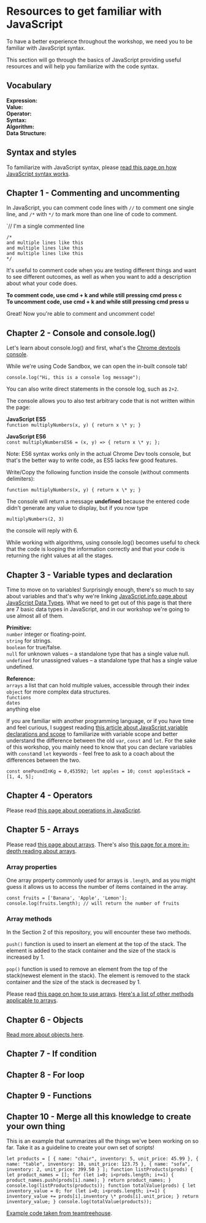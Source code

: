 # Resources to get familiar with JavaScript

To have a better experience throughout the workshop, we need you to be familiar with JavaScript syntax.

This section will go through the basics of JavaScript providing useful resources and will help you familiarize with the code syntax.

## Vocabulary

**Expression:**  
**Value:**  
**Operator:**  
**Syntax:**  
**Algorithm:**  
**Data Structure:**

## Syntax and styles

To familiarize with JavaScript syntax, please [read this page on how JavaScript syntax works](https://www.w3schools.com/js/js_syntax.asp).

## Chapter 1 - Commenting and uncommenting

In JavaScript, you can comment code lines with `//` to comment one single line, and `/*` with `*/` to mark more than one line of code to comment.

`// I'm a single commented line

```
/*
and multiple lines like this
and multiple lines like this
and multiple lines like this
*/
```

It's useful to comment code when you are testing different things and want to see different outcomes, as well as when you want to add a description about what your code does.

**To comment code, use cmd + k and while still pressing cmd press c**  
**To uncomment code, use cmd + k and while still pressing cmd press u**

Great! Now you're able to comment and uncomment code!

## Chapter 2 - Console and console.log()

Let's learn about console.log() and first, what's the [Chrome devtools console](https://developers.google.com/web/tools/chrome-devtools/console/javascript).

While we're using Code Sandbox, we can open the in-built console tab!

`console.log("Hi, this is a console log message");`

You can also write direct statements in the console log, such as `2+2`.

The console allows you to also test arbitrary code that is not written within the page:

**JavaScript ES5**  
`function multiplyNumbers(x, y) { return x \* y; }`

**JavaScript ES6**  
`const multiplyNumbersES6 = (x, y) => { return x \* y; };`

Note: ES6 syntax works only in the actual Chrome Dev tools console, but that's the better way to write code, as ES5 lacks few good features.

Write/Copy the following function inside the console (without comments delimiters):

`function multiplyNumbers(x, y) { return x \* y; }`

The console will return a message **undefined** because the entered code didn't generate any value to display, but if you now type

`multiplyNumbers(2, 3)`

the console will reply with 6.

While working with algorithms, using console.log() becomes useful to check that the code is looping the information correctly and that your code is returning the right values at all the stages.

## Chapter 3 - Variable types and declaration

Time to move on to variables! Surprisingly enough, there's so much to say about variables and that's why we're linking [JavaScript.info page about JavaScript Data Types](https://javascript.info/types). What we need to get out of this page is that there are 7 basic data types in JavaScript, and in our workshop we're going to use almost all of them.

**Primitive:**  
`number` integer or floating-point.  
`string` for strings.  
`boolean` for true/false.  
`null` for unknown values – a standalone type that has a single value null.  
`undefined` for unassigned values – a standalone type that has a single value undefined.

**Reference:**  
`arrays` a list that can hold multiple values, accessible through their index  
`object` for more complex data structures.  
`functions`  
`dates`  
anything else

If you are familiar with another programming language, or if you have time and feel curious, I suggest reading [this article about JavaScript variable declarations and scope](https://blog.pragmatists.com/let-your-javascript-variables-be-constant-1633e56a948d) to familiarize with variable scope and better understand the difference between the old `var`, `const` and `let`. For the sake of this workshop, you mainly need to know that you can declare variables with `const`and `let` keywords - feel free to ask to a coach about the differences between the two.

`const onePoundInKg = 0,453592; let apples = 10; const applesStack = [1, 4, 5];`

## Chapter 4 - Operators

Please read [this page about operations in JavaScript](https://www.w3schools.com/js/js_operators.asp).

## Chapter 5 - Arrays

Please read [this page about arrays](https://www.w3schools.com/js/js_arrays.asp). There's also [this page for a more in-depth reading about arrays](https://developer.mozilla.org/en-US/docs/Web/JavaScript/Reference/Global_Objects/Array).

### Array properties

One array property commonly used for arrays is `.length`, and as you might guess it allows us to access the number of items contained in the array.

`const fruits = ['Banana', 'Apple', 'Lemon']; console.log(fruits.length); // will return the number of fruits`

### Array methods

In the Section 2 of this repository, you will encounter these two methods.

`push()` function is used to insert an element at the top of the stack.
The element is added to the stack container and the size of the stack is
increased by 1.

`pop()` function is used to remove an element from the top of the
stack(newest element in the stack). The element is removed to the stack
container and the size of the stack is decreased by 1.

Please read [this page on how to use arrays](https://www.w3schools.com/js/js_array_methods.asp). [Here's a list of other methods applicable to arrays](https://developer.mozilla.org/en-US/docs/Web/JavaScript/Reference/Global_Objects/Array#Instance_methods).

## Chapter 6 - Objects

[Read more about objects here](https://www.w3schools.com/js/js_objects.asp).

## Chapter 7 - If condition

## Chapter 8 - For loop

## Chapter 9 - Functions

## Chapter 10 - Merge all this knowledge to create your own thing

This is an example that summarizes all the things we've been working on so far. Take it as a guideline to create your own set of scripts!

`let products = [ { name: "chair", inventory: 5, unit_price: 45.99 }, { name: "table", inventory: 10, unit_price: 123.75 }, { name: "sofa", inventory: 2, unit_price: 399.50 } ]; function listProducts(prods) { let product_names = []; for (let i=0; i<prods.length; i+=1) { product_names.push(prods[i].name); } return product_names; } console.log(listProducts(products)); function totalValue(prods) { let inventory_value = 0; for (let i=0; i<prods.length; i+=1) { inventory_value += prods[i].inventory \* prods[i].unit_price; } return inventory_value; } console.log(totalValue(products));`

[Example code taken from teamtreehouse](https://teamtreehouse.com/library/create-an-array-of-objects).
